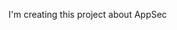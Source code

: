I'm creating this project about AppSec

<!---
JulieneFrigere/JulieneFrigere is a ✨ special ✨ repository because its `README.md` (this file) appears on your GitHub profile.
You can click the Preview link to take a look at your changes.
--->
